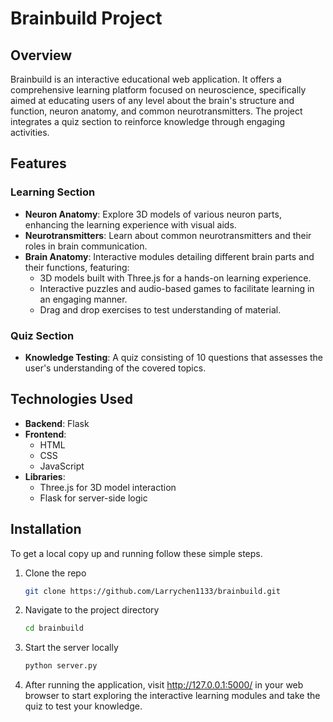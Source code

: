 # Brainbuild Project

## Overview
Brainbuild is an interactive educational web application. It offers a comprehensive learning platform focused on neuroscience, specifically aimed at educating users of any level 
about the brain's structure and function, neuron anatomy, and common neurotransmitters. 
The project integrates a quiz section to reinforce knowledge through engaging activities.

## Features

### Learning Section
- **Neuron Anatomy**: Explore 3D models of various neuron parts, enhancing the learning experience with visual aids.
- **Neurotransmitters**: Learn about common neurotransmitters and their roles in brain communication.
- **Brain Anatomy**: Interactive modules detailing different brain parts and their functions, featuring:
  - 3D models built with Three.js for a hands-on learning experience.
  - Interactive puzzles and audio-based games to facilitate learning in an engaging manner.
  - Drag and drop exercises to test understanding of material.

### Quiz Section
- **Knowledge Testing**: A quiz consisting of 10 questions that assesses the user's understanding of the covered topics.

## Technologies Used
- **Backend**: Flask
- **Frontend**:
  - HTML
  - CSS
  - JavaScript
- **Libraries**:
  - Three.js for 3D model interaction
  - Flask for server-side logic

## Installation

To get a local copy up and running follow these simple steps.

1. Clone the repo
   ```sh
   git clone https://github.com/Larrychen1133/brainbuild.git

2. Navigate to the project directory
   ```sh
   cd brainbuild
3. Start the server locally
   ```sh
   python server.py
4. After running the application, visit http://127.0.0.1:5000/ in your web browser to start exploring the interactive learning modules and take the quiz to test your knowledge.
